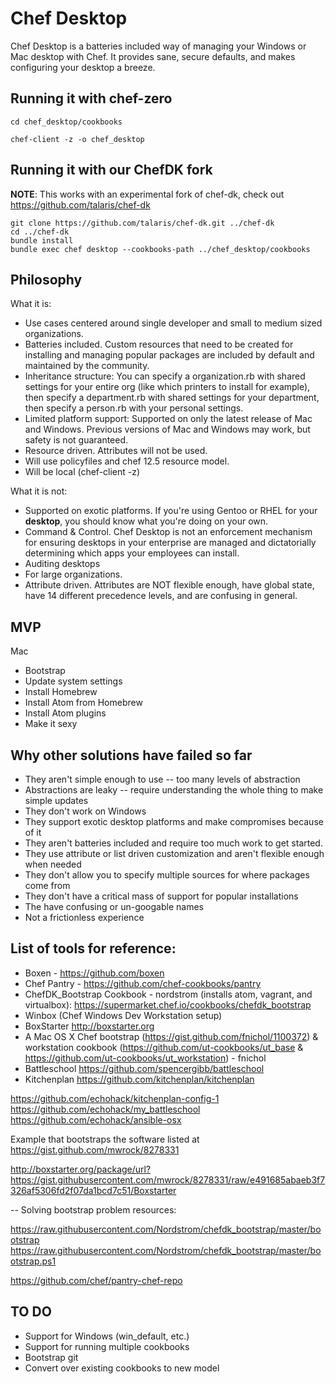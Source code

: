 # Chef Desktop

Chef Desktop is a batteries included way of managing your Windows or Mac desktop with Chef. It provides sane, secure defaults, and makes configuring your desktop a breeze.

## Running it with chef-zero

`cd chef_desktop/cookbooks`

`chef-client -z -o chef_desktop`

## Running it with our ChefDK fork
__NOTE__: This works with an experimental fork of chef-dk, check out
  https://github.com/talaris/chef-dk

```
git clone https://github.com/talaris/chef-dk.git ../chef-dk
cd ../chef-dk
bundle install
bundle exec chef desktop --cookbooks-path ../chef_desktop/cookbooks
```

## Philosophy

What it is:
- Use cases centered around single developer and small to medium sized organizations.
- Batteries included. Custom resources that need to be created for installing and managing popular packages are included by default and maintained by the community.
- Inheritance structure: You can specify a organization.rb with shared settings for your entire org (like which printers to install for example), then specify a department.rb with shared settings for your department, then specify a person.rb with your personal settings.
- Limited platform support: Supported on only the latest release of Mac and Windows. Previous versions of Mac and Windows may work, but safety is not guaranteed.
- Resource driven. Attributes will not be used.
- Will use policyfiles and chef 12.5 resource model.
- Will be local (chef-client -z)


What it is not:
- Supported on exotic platforms. If you're using Gentoo or RHEL for your **desktop**, you should know what you're doing on your own.
- Command & Control. Chef Desktop is not an enforcement mechanism for ensuring desktops in your enterprise are managed and dictatorially determining which apps your employees can install.
- Auditing desktops
- For large organizations.
- Attribute driven. Attributes are NOT flexible enough, have global state, have 14 different precedence levels, and are confusing in general.

## MVP

Mac
- Bootstrap
- Update system settings
- Install Homebrew
- Install Atom from Homebrew
- Install Atom plugins
- Make it sexy

## Why other solutions have failed so far

- They aren't simple enough to use -- too many levels of abstraction
- Abstractions are leaky -- require understanding the whole thing to make simple updates
- They don't work on Windows
- They support exotic desktop platforms and make compromises because of it
- They aren't batteries included and require too much work to get started.
- They use attribute or list driven customization and aren't flexible enough when needed
- They don't allow you to specify multiple sources for where packages come from
- They don't have a critical mass of support for popular installations
- The have confusing or un-googable names
- Not a frictionless experience

## List of tools for reference:

* Boxen - https://github.com/boxen
* Chef Pantry - https://github.com/chef-cookbooks/pantry
* ChefDK_Bootstrap Cookbook - nordstrom (installs atom, vagrant, and virtualbox): https://supermarket.chef.io/cookbooks/chefdk_bootstrap
* Winbox (Chef Windows Dev Workstation setup)
* BoxStarter http://boxstarter.org
* A Mac OS X Chef bootstrap (https://gist.github.com/fnichol/1100372) & workstation cookbook (https://github.com/ut-cookbooks/ut_base & https://github.com/ut-cookbooks/ut_workstation) - fnichol
* Battleschool https://github.com/spencergibb/battleschool
* Kitchenplan https://github.com/kitchenplan/kitchenplan

https://github.com/echohack/kitchenplan-config-1
https://github.com/echohack/my_battleschool
https://github.com/echohack/ansible-osx

Example that bootstraps the software listed at https://gist.github.com/mwrock/8278331

http://boxstarter.org/package/url?https://gist.githubusercontent.com/mwrock/8278331/raw/e491685abaeb3f7326af5306fd2f07da1bcd7c51/Boxstarter

-- Solving bootstrap problem resources:

https://raw.githubusercontent.com/Nordstrom/chefdk_bootstrap/master/bootstrap
https://raw.githubusercontent.com/Nordstrom/chefdk_bootstrap/master/bootstrap.ps1

https://github.com/chef/pantry-chef-repo

## TO DO

* Support for Windows (win_default, etc.)
* Support for running multiple cookbooks
* Bootstrap git
* Convert over existing cookbooks to new model
